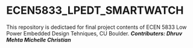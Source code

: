 # ECEN5833_LPEDT_SMARTWATCH
This repository is dedictaed for final project contents of ECEN 5833 Low Power Embedded Design Tehniques, CU Boulder.
***Contributers: Dhruv Mehta 
              Michelle Christian***
